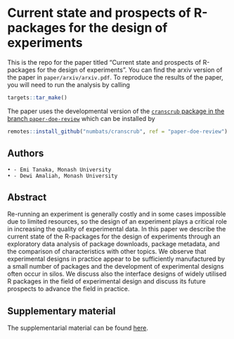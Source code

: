 
<!-- README.md is generated from README.Rmd. Please edit that file -->

# Current state and prospects of R-packages for the design of experiments

This is the repo for the paper titled “Current state and prospects of
R-packages for the design of experiments”. You can find the arxiv
version of the paper in `paper/arxiv/arxiv.pdf`. To reproduce the
results of the paper, you will need to run the analysis by calling

``` r
targets::tar_make()
```

The paper uses the developmental version of the [`cranscrub` package in
the branch
`paper-doe-review`](https://github.com/numbats/cranscrub/tree/paper-doe-review)
which can be installed by

``` r
remotes::install_github("numbats/cranscrub", ref = "paper-doe-review")
```

## Authors

    • - Emi Tanaka, Monash University
    • - Dewi Amaliah, Monash University

## Abstract

Re-running an experiment is generally costly and in some cases
impossible due to limited resources, so the design of an experiment
plays a critical role in increasing the quality of experimental data. In
this paper we describe the current state of the R-packages for the
design of experiments through an exploratory data analysis of package
downloads, package metadata, and the comparison of characteristics with
other topics. We observe that experimental designs in practice appear to
be sufficiently manufactured by a small number of packages and the
development of experimental designs often occur in silos. We discuss
also the interface designs of widely utilised R packages in the field of
experimental design and discuss its future prospects to advance the
field in practice.

## Supplementary material

The supplementarial material can be found
[here](https://emitanaka.org/paper-DoE-review/supp.pdf).
